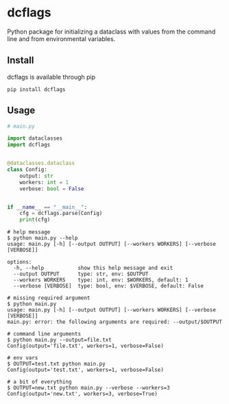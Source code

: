 # dcflags

Python package for initializing a dataclass with values from the command line and from environmental variables.

## Install

dcflags is available through pip
```shell
pip install dcflags
```

## Usage
```python
# main.py

import dataclasses
import dcflags


@dataclasses.dataclass
class Config:
    output: str
    workers: int = 1
    verbose: bool = False


if __name__ == "__main__":
    cfg = dcflags.parse(Config)
    print(cfg)
```
```
# help message
$ python main.py --help
usage: main.py [-h] [--output OUTPUT] [--workers WORKERS] [--verbose [VERBOSE]]

options:
  -h, --help           show this help message and exit
  --output OUTPUT      type: str, env: $OUTPUT
  --workers WORKERS    type: int, env: $WORKERS, default: 1
  --verbose [VERBOSE]  type: bool, env: $VERBOSE, default: False

# missing required argument
$ python main.py
usage: main.py [-h] [--output OUTPUT] [--workers WORKERS] [--verbose [VERBOSE]]
main.py: error: the following arguments are required: --output/$OUTPUT

# command line arguments
$ python main.py --output=file.txt
Config(output='file.txt', workers=1, verbose=False)

# env vars
$ OUTPUT=test.txt python main.py
Config(output='test.txt', workers=1, verbose=False)

# a bit of everything
$ OUTPUT=new.txt python main.py --verbose --workers=3
Config(output='new.txt', workers=3, verbose=True)
```
